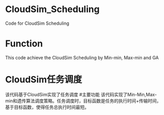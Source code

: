 # CloudSim_Scheduling
Code for CloudSim Scheduling
# Function
This code achieve the CloudSim Scheduling by Min-min, Max-min and GA

# CloudSim任务调度
该代码基于CloudSim实现了任务调度
#主要功能
该代码实现了Min-Min,Max-min和遗传算法调度策略。任务调度时，目标函数是任务的执行时间+传输时间，基于目标函数，使得任务总执行时间最短。
